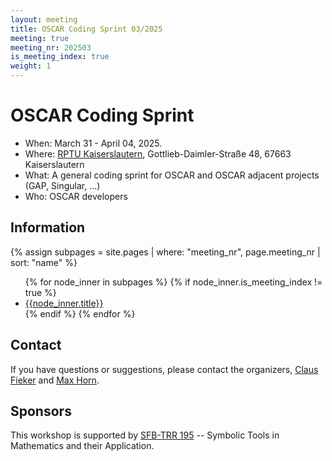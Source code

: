 ```yaml
---
layout: meeting
title: OSCAR Coding Sprint 03/2025
meeting: true
meeting_nr: 202503
is_meeting_index: true
weight: 1
---
```


# OSCAR Coding Sprint

* When: March 31 - April 04, 2025.
* Where: [RPTU Kaiserslautern](https://math.rptu.de/en/home), Gottlieb-Daimler-Straße 48, 67663
Kaiserslautern
* What: A general coding sprint for OSCAR and OSCAR adjacent projects (GAP, Singular, ...)
* Who: OSCAR developers

## Information

{% assign subpages = site.pages | where: "meeting_nr", page.meeting_nr | sort: "name" %}
<ul>
{% for node_inner in subpages %}
    {% if node_inner.is_meeting_index != true %}
        <li>
            <a href="{{ node_inner.url | relative_url }}">{{node_inner.title}}</a>
        </li>
    {% endif %}
{% endfor %}
</ul>

## Contact

If you have questions or suggestions, please contact the organizers,
[Claus Fieker](mailto:claus.fieker@rptu.de) and
[Max Horn](mailto:max.horn@rptu.de).

## Sponsors

This workshop is supported by [SFB-TRR 195](https://www.computeralgebra.de/sfb/) -- Symbolic
Tools in Mathematics and their Application.
